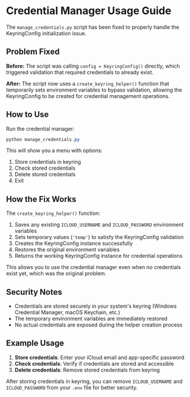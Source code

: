 # Credential Manager Usage Guide

The `manage_credentials.py` script has been fixed to properly handle the KeyringConfig initialization issue.

## Problem Fixed

**Before:** The script was calling `config = KeyringConfig()` directly, which triggered validation that required credentials to already exist.

**After:** The script now uses a `create_keyring_helper()` function that temporarily sets environment variables to bypass validation, allowing the KeyringConfig to be created for credential management operations.

## How to Use

Run the credential manager:
```powershell
python manage_credentials.py
```

This will show you a menu with options:
1. Store credentials in keyring
2. Check stored credentials  
3. Delete stored credentials
4. Exit

## How the Fix Works

The `create_keyring_helper()` function:
1. Saves any existing `ICLOUD_USERNAME` and `ICLOUD_PASSWORD` environment variables
2. Sets temporary values (`'temp'`) to satisfy the KeyringConfig validation
3. Creates the KeyringConfig instance successfully
4. Restores the original environment variables
5. Returns the working KeyringConfig instance for credential operations

This allows you to use the credential manager even when no credentials exist yet, which was the original problem.

## Security Notes

- Credentials are stored securely in your system's keyring (Windows Credential Manager, macOS Keychain, etc.)
- The temporary environment variables are immediately restored
- No actual credentials are exposed during the helper creation process

## Example Usage

1. **Store credentials**: Enter your iCloud email and app-specific password
2. **Check credentials**: Verify if credentials are stored and accessible
3. **Delete credentials**: Remove stored credentials from keyring

After storing credentials in keyring, you can remove `ICLOUD_USERNAME` and `ICLOUD_PASSWORD` from your `.env` file for better security.
